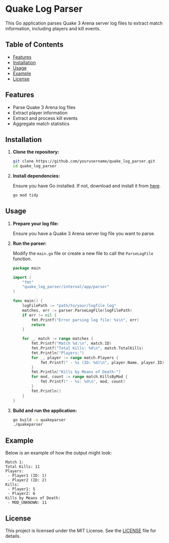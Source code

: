 # Quake Log Parser

This Go application parses Quake 3 Arena server log files to extract match information, including players and kill events.

## Table of Contents

- [Features](#features)
- [Installation](#installation)
- [Usage](#usage)
- [Example](#example)
- [License](#license)

## Features

- Parse Quake 3 Arena log files
- Extract player information
- Extract and process kill events
- Aggregate match statistics

## Installation

1. **Clone the repository:**

   ```bash
   git clone https://github.com/yourusername/quake_log_parser.git
   cd quake_log_parser
   ```

2. **Install dependencies:**

   Ensure you have Go installed. If not, download and install it from [here](https://golang.org/dl/).

   ```bash
   go mod tidy
   ```

## Usage

1. **Prepare your log file:**

   Ensure you have a Quake 3 Arena server log file you want to parse.

2. **Run the parser:**

   Modify the `main.go` file or create a new file to call the `ParseLogFile` function.

   ```go
   package main

   import (
       "fmt"
       "quake_log_parser/internal/app/parser"
   )

   func main() {
       logFilePath := "path/to/your/logfile.log"
       matches, err := parser.ParseLogFile(logFilePath)
       if err != nil {
           fmt.Printf("Error parsing log file: %s\n", err)
           return
       }

       for _, match := range matches {
           fmt.Printf("Match %d:\n", match.ID)
           fmt.Printf("Total Kills: %d\n", match.TotalKills)
           fmt.Println("Players:")
           for _, player := range match.Players {
               fmt.Printf(" - %s (ID: %d)\n", player.Name, player.ID)
           }
           fmt.Println("Kills by Means of Death:")
           for mod, count := range match.KillsByMod {
               fmt.Printf(" - %s: %d\n", mod, count)
           }
           fmt.Println()
       }
   }
   ```

3. **Build and run the application:**

   ```bash
   go build -o quakeparser
   ./quakeparser
   ```

## Example

Below is an example of how the output might look:

```
Match 1:
Total Kills: 11
Players:
 - Player1 (ID: 1)
 - Player2 (ID: 2)
Kills:
 - Player1: 5
 - Player2: 6
Kills by Means of Death:
 - MOD_UNKNOWN: 11
```

## License

This project is licensed under the MIT License. See the [LICENSE](LICENSE) file for details.
